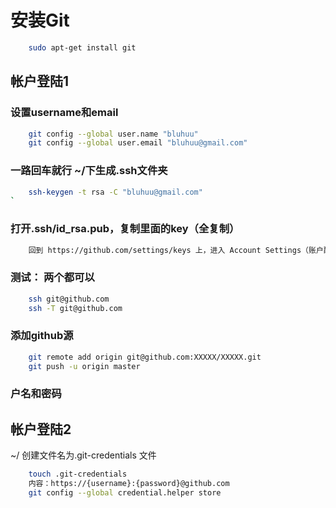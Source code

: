 # 安装Git

```bash
    sudo apt-get install git
```

## 帐户登陆1

### 设置username和email

```bash
    git config --global user.name "bluhuu"
    git config --global user.email "bluhuu@gmail.com"
```

### 一路回车就行 ~/下生成.ssh文件夹

```bash
    ssh-keygen -t rsa -C "bluhuu@gmail.com"
`
```

### 打开.ssh/id_rsa.pub，复制里面的key（全复制）

```bash
    回到 https://github.com/settings/keys 上，进入 Account Settings（账户配置），左边选择SSH Keys，Add SSH Key,title随便填，粘贴在你电脑上生成的key
```

### 测试： 两个都可以

```bash
    ssh git@github.com
    ssh -T git@github.com
```

### 添加github源

```bash
    git remote add origin git@github.com:XXXXX/XXXXX.git
    git push -u origin master
```

### 户名和密码

## 帐户登陆2

~/ 创建文件名为.git-credentials 文件

```bash
    touch .git-credentials
    内容：https://{username}:{password}@github.com
    git config --global credential.helper store
```
